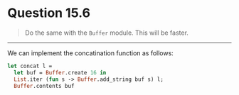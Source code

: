# Question 15.6

> Do the same with the `Buffer` module.
> This will be faster.

---

We can implement the concatination function as follows:
```ocaml
let concat l =
  let buf = Buffer.create 16 in
  List.iter (fun s -> Buffer.add_string buf s) l;
  Buffer.contents buf
```
